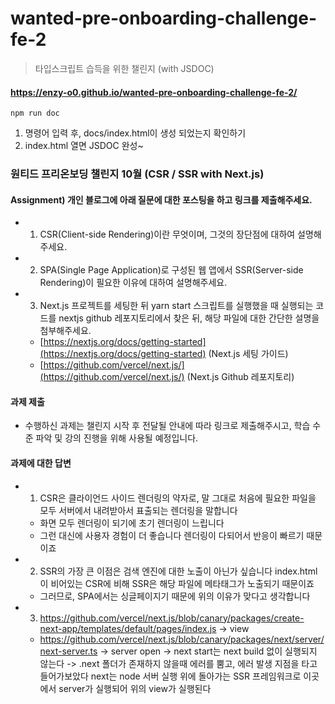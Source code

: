 # wanted-pre-onboarding-challenge-fe-2

> 타입스크립트 습득을 위한 챌린지 (with JSDOC)

#### https://enzy-o0.github.io/wanted-pre-onboarding-challenge-fe-2/

```
npm run doc
```

1. 명령어 입력 후, docs/index.html이 생성 되었는지 확인하기
2. index.html 열면 JSDOC 완성~

### 원티드 프리온보딩 챌린지 10월 (CSR / SSR with Next.js)

#### Assignment) 개인 블로그에 아래 질문에 대한 포스팅을 하고 링크를 제출해주세요.

- 1. CSR(Client-side Rendering)이란 무엇이며, 그것의 장단점에 대하여 설명해주세요.
- 2. SPA(Single Page Application)로 구성된 웹 앱에서 SSR(Server-side Rendering)이 필요한 이유에 대하여 설명해주세요.
- 3. Next.js 프로젝트를 세팅한 뒤 yarn start 스크립트를 실행했을 때 실행되는 코드를 nextjs github 레포지토리에서 찾은 뒤, 해당 파일에 대한 간단한 설명을 첨부해주세요.
  - [https://nextjs.org/docs/getting-started](https://nextjs.org/docs/getting-started) (Next.js 세팅 가이드)
  - [https://github.com/vercel/next.js/](https://github.com/vercel/next.js/) (Next.js Github 레포지토리)

#### 과제 제출

- 수행하신 과제는 챌린지 시작 후 전달될 안내에 따라 링크로 제출해주시고, 학습 수준 파악 및 강의 진행을 위해 사용될 예정입니다.

#### 과제에 대한 답변

- 1.  CSR은 클라이언드 사이드 렌더링의 약자로, 말 그대로 처음에 필요한 파일을 모두 서버에서 내려받아서 표출되는 렌더링을 말합니다
  - 화면 모두 렌더링이 되기에 초기 렌더링이 느립니다
  - 그런 대신에 사용자 경험이 더 좋습니다 렌더링이 다되어서 반응이 빠르기 때문이죠
- 2.  SSR의 가장 큰 이점은 검색 엔진에 대한 노출이 아닌가 싶습니다 index.html이 비어있는 CSR에 비해 SSR은 해당 파일에 메타태그가 노출되기 때문이죠
  - 그러므로, SPA에서는 싱글페이지기 때문에 위의 이유가 맞다고 생각합니다
- 3. https://github.com/vercel/next.js/blob/canary/packages/create-next-app/templates/default/pages/index.js -> view
  - https://github.com/vercel/next.js/blob/canary/packages/next/server/next-server.ts
    -> server open
    -> next start는 next build 없이 실행되지 않는다
    -> .next 폴더가 존재하지 않을때 에러를 뿜고, 에러 발생 지점을 타고 들어가보았다
    next는 node 서버 실행 위에 돌아가는 SSR 프레임워크로 이곳에서 server가 실행되어 위의 view가 실행된다
